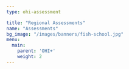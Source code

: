 ```yaml
---
type: ohi-assessment

title: "Regional Assessments"
name: "Assessments"
bg_image: "/images/banners/fish-school.jpg"
menu:
  main:
    parent: 'OHI+'
    weight: 2
---
```

